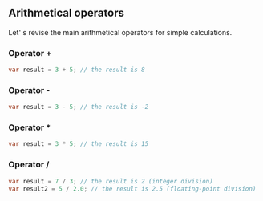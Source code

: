 ## Arithmetical operators

Let' s revise the main arithmetical operators for simple calculations.

### Operator +

```csharp
var result = 3 + 5; // the result is 8
```

### Operator -

```csharp
var result = 3 - 5; // the result is -2
```

### Operator *

```csharp
var result = 3 * 5; // the result is 15
```

### Operator /

```csharp
var result = 7 / 3; // the result is 2 (integer division)
var result2 = 5 / 2.0; // the result is 2.5 (floating-point division)
```